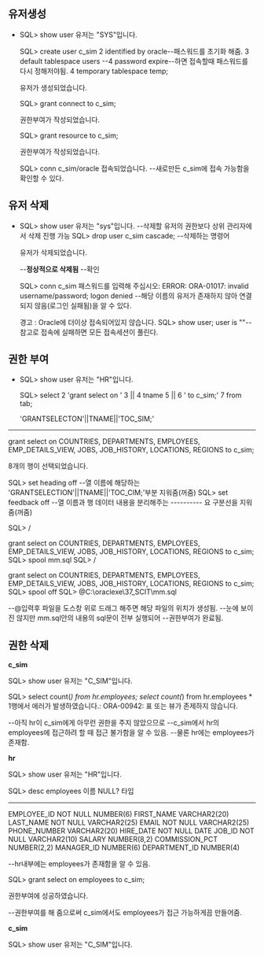 유저생성
-------------
+ SQL> show user
  유저는 "SYS"입니다.

  SQL> create user c_sim
    2  identified by oracle--패스워드를 초기화 해줌.
    3  default tablespace users
  --4  password expire--하면 접속할때 패스워드를 다시 정해저야됨.
    4  temporary tablespace temp;

  유저가 생성되었습니다.

  SQL> grant connect to c_sim;

  권한부여가 작성되었습니다.

  SQL> grant resource to c_sim;

  권한부여가 작성되었습니다.

  SQL> conn c_sim/oracle
  접속되었습니다. --새로만든 c_sim에 접속 가능함을 확인할 수 있다.


유저 삭제
---------
+ SQL> show user
  유저는 "sys"입니다. --삭제할 유저의 권한보다 상위 관리자에서 삭제 진행 가능
  SQL> drop user c_sim cascade; --삭제하는 명령어

  유저가 삭제되었습니다.

  --**정상적으로 삭제됨**
  --확인 

  SQL> conn c_sim
  패스워드를 입력해 주십시오:
  ERROR:
  ORA-01017: invalid username/password; logon denied
  --해당 이름의 유저가 존재하지 않아 연결되지 않음(로그인 실패됨)을 알 수 있다.

  경고 : Oracle에 더이상 접속되어있지 않습니다.
  SQL>  show user;
  user is ""--참고로 접속에 실패하면 모든 접속세션이 풀린다.

  
권한 부여
--------
+ SQL> show user
  유저는 "HR"입니다.

  SQL> select
    2  'grant select on '
    3  ||
    4  tname
    5  ||
    6  ' to c_sim;'
    7  from tab;

  'GRANTSELECTON'||TNAME||'TOC_SIM;'
--------------------------------------------------------------------------------
grant select on 
            COUNTRIES,
            DEPARTMENTS,
            EMPLOYEES,
            EMP_DETAILS_VIEW,
            JOBS,
            JOB_HISTORY,
            LOCATIONS,
            REGIONS to c_sim;

8개의 행이 선택되었습니다.

  SQL> set heading off
  --열 이름에 해당하는 'GRANTSELECTION'||TNAME||'TOC_CIM;'부분 지워줌(꺼줌)
  SQL> set feedback off
  --열 이름과 행 데이터 내용을 분리해주는 ---------- 요 구분선을 지워줌(꺼줌)

SQL> /

grant select on 
            COUNTRIES,
            DEPARTMENTS,
            EMPLOYEES,
            EMP_DETAILS_VIEW,
            JOBS,
            JOB_HISTORY,
            LOCATIONS,
            REGIONS to c_sim;
SQL> spool mm.sql
SQL> /

grant select on 
            COUNTRIES,
            DEPARTMENTS,
            EMPLOYEES,
            EMP_DETAILS_VIEW,
            JOBS,
            JOB_HISTORY,
            LOCATIONS,
            REGIONS to c_sim;
SQL> spool off
SQL> @C:\oraclexe\37_SCIT\mm.sql

--@입력후 파일을 도스창 위로 드래그 해주면 해당 파일의 위치가 생성됨.
--눈에 보이진 않지만 mm.sql안의 내용의 sql문이 전부 실행되어
--권한부여가 완료됨.


권한 삭제
-----------

**c_sim**

SQL> show user
유저는 "C_SIM"입니다.

SQL> select count(*) from hr.employees;
select count(*) from hr.employees
                        *
1행에서 에러가 발생하였습니다.:
ORA-00942: 표 또는 뷰가 존제하지 않습니다.

--아직 hr이 c_sim에게 아무런 권한을 주지 않았으므로
--c_sim에서 hr의 employees에 접근하려 할 때 접근 불가함을 알 수 있음.
--물론 hr에는 employees가 존재함.

**hr**

SQL> show user
유저는 "HR"입니다.

SQL> desc employees
 이름                                      NULL?    타입
 ----------------------------------------- -------- ----------------------------
 EMPLOYEE_ID                               NOT NULL NUMBER(6)
 FIRST_NAME                                         VARCHAR2(20)
 LAST_NAME                                 NOT NULL VARCHAR2(25)
 EMAIL                                     NOT NULL VARCHAR2(25)
 PHONE_NUMBER                                       VARCHAR2(20)
 HIRE_DATE                                 NOT NULL DATE
 JOB_ID                                    NOT NULL VARCHAR2(10)
 SALARY                                             NUMBER(8,2)
 COMMISSION_PCT                                     NUMBER(2,2)
 MANAGER_ID                                         NUMBER(6)
 DEPARTMENT_ID                                      NUMBER(4)

--hr내부에는 employees가 존재함을 알 수 있음.

SQL> grant select on employees to c_sim;

권한부여에 성공하였습니다.


--권한부여를 해 줌으로써 c_sim에서도 employees가 접근 가능하게끔 만들어줌.


**c_sim**

SQL> show user
유저는 "C_SIM"입니다.
